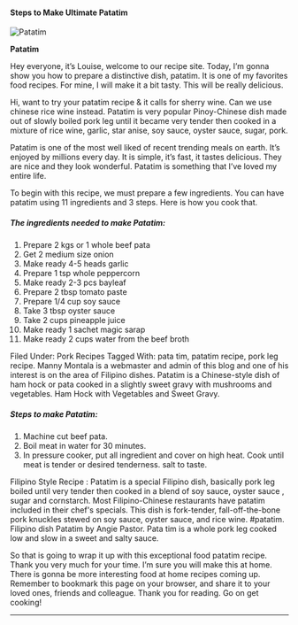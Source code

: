             

#### Steps to Make Ultimate Patatim

![Patatim](https://img-global.cpcdn.com/recipes/a8c6368eb1382427/751x532cq70/patatim-recipe-main-photo.jpg)

**Patatim**

Hey everyone, it’s Louise, welcome to our recipe site. Today, I’m gonna show you how to prepare a distinctive dish, patatim. It is one of my favorites food recipes. For mine, I will make it a bit tasty. This will be really delicious.

Hi, want to try your patatim recipe & it calls for sherry wine. Can we use chinese rice wine instead. Patatim is very popular Pinoy-Chinese dish made out of slowly boiled pork leg until it became very tender then cooked in a mixture of rice wine, garlic, star anise, soy sauce, oyster sauce, sugar, pork.

Patatim is one of the most well liked of recent trending meals on earth. It’s enjoyed by millions every day. It is simple, it’s fast, it tastes delicious. They are nice and they look wonderful. Patatim is something that I’ve loved my entire life.

To begin with this recipe, we must prepare a few ingredients. You can have patatim using 11 ingredients and 3 steps. Here is how you cook that.

##### The ingredients needed to make Patatim:

1.  Prepare 2 kgs or 1 whole beef pata
2.  Get 2 medium size onion
3.  Make ready 4-5 heads garlic
4.  Prepare 1 tsp whole peppercorn
5.  Make ready 2-3 pcs bayleaf
6.  Prepare 2 tbsp tomato paste
7.  Prepare 1/4 cup soy sauce
8.  Take 3 tbsp oyster sauce
9.  Take 2 cups pineapple juice
10.  Make ready 1 sachet magic sarap
11.  Make ready 2 cups water from the beef broth

Filed Under: Pork Recipes Tagged With: pata tim, patatim recipe, pork leg recipe. Manny Montala is a webmaster and admin of this blog and one of his interest is on the area of Filipino dishes. Patatim is a Chinese-style dish of ham hock or pata cooked in a slightly sweet gravy with mushrooms and vegetables. Ham Hock with Vegetables and Sweet Gravy.

##### Steps to make Patatim:

1.  Machine cut beef pata.
2.  Boil meat in water for 30 minutes.
3.  In pressure cooker, put all ingredient and cover on high heat. Cook until meat is tender or desired tenderness. salt to taste.

Filipino Style Recipe : Patatim is a special Filipino dish, basically pork leg boiled until very tender then cooked in a blend of soy sauce, oyster sauce , sugar and cornstarch. Most Filipino-Chinese restaurants have patatim included in their chef's specials. This dish is fork-tender, fall-off-the-bone pork knuckles stewed on soy sauce, oyster sauce, and rice wine. #patatim. Filipino dish Patatim by Angie Pastor. Pata tim is a whole pork leg cooked low and slow in a sweet and salty sauce.

So that is going to wrap it up with this exceptional food patatim recipe. Thank you very much for your time. I’m sure you will make this at home. There is gonna be more interesting food at home recipes coming up. Remember to bookmark this page on your browser, and share it to your loved ones, friends and colleague. Thank you for reading. Go on get cooking!

* * *